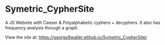 # Symetric_CypherSite
A JS Website with Caeser &amp; Polyalphabetic cyphers + decyphers. It also has frequency analysis through a graph.

View the site at: https://george9waller.github.io/Symetric_CypherSite/
